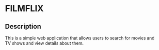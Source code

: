 # FILMFLIX

## Description

This is a simple web application that allows users to search for movies and TV shows and view details about them.